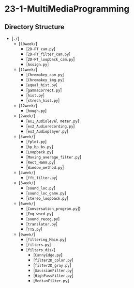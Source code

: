 # 23-1-MultiMediaProgramming

## Directory Structure
- [`./`]
    - [`10week/`]
        - [`2D-FT_cam.py`]
        - [`2D-FT_filter_cam.py`]
        - [`2D-FT_loopback_cam.py`]
        - [`Assign.py`]
    - [`11week/`]
        - [`Chromakey_cam.py`]
        - [`Chromakey_img.py`]
        - [`equal_hist.py`]
        - [`gammaCorrect.py`]
        - [`hist.py`]
        - [`strech_hist.py`]
    - [`12week/`]
        - [`hough.py`]
    - [`2week/`]
        - [`ex1_Audiolevel meter.py`]
        - [`ex2_Audiorecording.py`]
        - [`ex3_Audioplayer.py`]
    - [`3week/`]
        - [`fplot.py`]
        - [`hp_bp_bs.py`]
        - [`Loopback.py`]
        - [`Moving_average_filter.py`]
        - [`Rect_Hamm.py`]
        - [`Window_method.py`]
    - [`4week/`]
        - [`fft_filter.py`]
    - [`5week/`]
        - [`sound_loc.py`]
        - [`sound_loc_game.py`]
        - [`stereo_loopback.py`]
    - [`6week/`]
        - [`Conversation_program.py`])
        - [`Eng_word.py`]
        - [`sound_recog.py`]
        - [`translator.py`]
        - [`TTS.py`]
    - [`9week/`]
        - [`filtering_Main.py`]
        - [`filters.py`]
        - [`filters_dis/`]
            - [`CannyEdge.py`]
            - [`filter2D_color.py`]
            - [`filter2D_gray.py`]
            - [`GaussianFilter.py`]
            - [`HighPassFilter.py`]
            - [`MedianFilter.py`]

